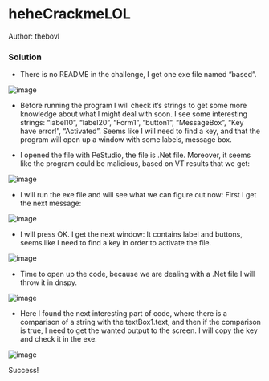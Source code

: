 # heheCrackmeLOL
Author: thebovl

### Solution
* There is no README in the challenge, I get one exe file named “based”. 

![image](https://user-images.githubusercontent.com/66572300/233786971-0e1859df-ad87-4532-bea4-eda30d40c4ba.png)


* Before running the program I will check it’s strings to get some more knowledge about what I might deal with soon.
I see some interesting strings: “label10”, “label20”, “Form1”, “button1”, “MessageBox”, “Key have error!”, “Activated”.
Seems like I will need to find a key, and that the program will open up a window with some labels, message box.

* I opened the file with PeStudio, the file is .Net file.
Moreover, it seems like the program could be malicious, based on VT results that we get:

![image](https://user-images.githubusercontent.com/66572300/233787043-9cf454b2-8e12-4d1b-ad54-0a094d3563a8.png)

* I will run the exe file and will see what we can figure out now:
First I get the next message:

![image](https://user-images.githubusercontent.com/66572300/233787058-ba86efae-f1a4-46f5-ad7e-12935a1573be.png)

* I will press OK.
I get the next window:
It contains label and buttons, seems like I need to find a key in order to activate the file.

![image](https://user-images.githubusercontent.com/66572300/233787067-afeee37e-0fd7-4fa9-a279-61821e4b7f5a.png)

* Time to open up the code, because we are dealing with a .Net file I will throw it in dnspy.

![image](https://user-images.githubusercontent.com/66572300/233787083-7a17cb86-f124-4d12-a14a-695c33f7bf1c.png)

* Here I found the next interesting part of code, where there is a comparison of a string with the textBox1.text, and then if the comparison is true, I need to get the wanted output to the screen. 
I will copy the key and check it in the exe.

![image](https://user-images.githubusercontent.com/66572300/233787096-a3083a99-4a76-4a54-b6f6-024e4a453e7f.png)

Success!

